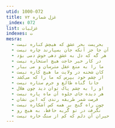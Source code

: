 ```yaml
---
utid: 1000-072
title: غزل شماره ۷۲
_index: 072
list: غزلیات
indexes: ت
mesra:
  - بحریست بحر عشق که هیچش کناره نیست
  - آن جا جز آنکه جان بسپارند چاره نیست
  - هر گه که دل به عشق دهی خوش دمی بوَد
  - در کار خیر حاجت هیچ استخاره نیست
  - ما را به منع عقل مترسان و می بیار
  - کان شحنه در ولایت ما هیچ کاره نیست
  - از چشم خود بپرس که ما را که می‌کشد
  - جانا گناه طالع و جرم ستاره نیست
  - او را به چشم پاک توان دید چون هلال
  - هر دیده جای جلوه آن ماه پاره نیست
  - فرصت شمر طریقه رندی که این نشان
  - چون راه گنج بر همه کس آشکاره نیست
  - نگرفت در تو گریه حافظ، به هیچ رو
  - حیران آن دلم که کم از سنگ خاره نیست
---
```

